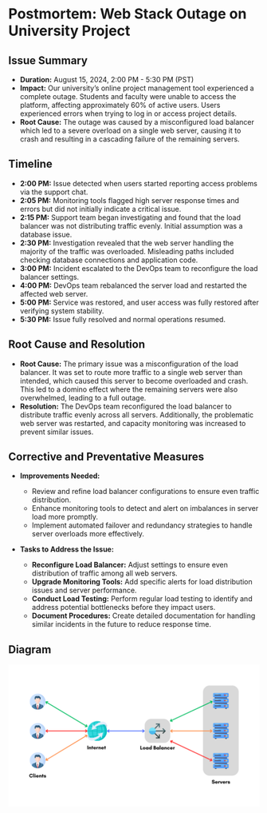 # Postmortem: Web Stack Outage on University Project

## Issue Summary
- **Duration:** August 15, 2024, 2:00 PM - 5:30 PM (PST)
- **Impact:** Our university’s online project management tool experienced a complete outage. Students and faculty were unable to access the platform, affecting approximately 60% of active users. Users experienced errors when trying to log in or access project details.
- **Root Cause:** The outage was caused by a misconfigured load balancer which led to a severe overload on a single web server, causing it to crash and resulting in a cascading failure of the remaining servers.

## Timeline
- **2:00 PM:** Issue detected when users started reporting access problems via the support chat.
- **2:05 PM:** Monitoring tools flagged high server response times and errors but did not initially indicate a critical issue.
- **2:15 PM:** Support team began investigating and found that the load balancer was not distributing traffic evenly. Initial assumption was a database issue.
- **2:30 PM:** Investigation revealed that the web server handling the majority of the traffic was overloaded. Misleading paths included checking database connections and application code.
- **3:00 PM:** Incident escalated to the DevOps team to reconfigure the load balancer settings.
- **4:00 PM:** DevOps team rebalanced the server load and restarted the affected web server.
- **5:00 PM:** Service was restored, and user access was fully restored after verifying system stability.
- **5:30 PM:** Issue fully resolved and normal operations resumed.

## Root Cause and Resolution
- **Root Cause:** The primary issue was a misconfiguration of the load balancer. It was set to route more traffic to a single web server than intended, which caused this server to become overloaded and crash. This led to a domino effect where the remaining servers were also overwhelmed, leading to a full outage.
- **Resolution:** The DevOps team reconfigured the load balancer to distribute traffic evenly across all servers. Additionally, the problematic web server was restarted, and capacity monitoring was increased to prevent similar issues.

## Corrective and Preventative Measures
- **Improvements Needed:**
  - Review and refine load balancer configurations to ensure even traffic distribution.
  - Enhance monitoring tools to detect and alert on imbalances in server load more promptly.
  - Implement automated failover and redundancy strategies to handle server overloads more effectively.

- **Tasks to Address the Issue:**
  - **Reconfigure Load Balancer:** Adjust settings to ensure even distribution of traffic among all web servers.
  - **Upgrade Monitoring Tools:** Add specific alerts for load distribution issues and server performance.
  - **Conduct Load Testing:** Perform regular load testing to identify and address potential bottlenecks before they impact users.
  - **Document Procedures:** Create detailed documentation for handling similar incidents in the future to reduce response time.

## Diagram
![Outage Diagram](1*m-GY-G6UfWYMl8BD7uBDzQ.png)
